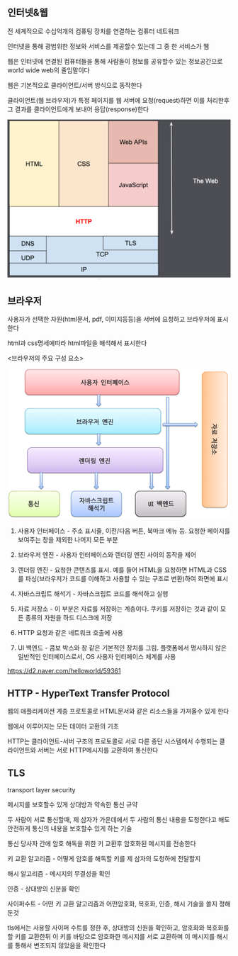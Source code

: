 ## 인터넷&웹

전 세계적으로 수십억개의 컴퓨팅 장치를 연결하는 컴퓨터 네트워크

인터넷을 통해 광범위한 정보와 서비스를 제공할수 있는데 그 중 한 서비스가 웹

웹은 인터넷에 연결된 컴퓨터들을 통해 사람들이 정보를 공유할수 있는 정보공간으로 world wide web의 줄임말이다

웹은 기본적으로 클라이언트/서버 방식으로 동작한다

클라이언트(웹 브라우저)가 특정 페이지를 웹 서버에 요청(request)하면 이를 처리한후 그 결과를 클라이언트에게 보내어 응답(response)한다

![weblayer](../images/weblayer.png)

## 브라우저


사용자가 선택한 자원(html문서, pdf, 이미지등등)을 서버에 요청하고 브라우저에 표시한다

html과 css명세에따라 html파일을 해석해서 표시한다

<브라우저의 주요 구성 요소>

![browser](../images/browser.png)

1. 사용자 인터페이스 - 주소 표시줄, 이전/다음 버튼, 북마크 메뉴 등. 요청한 페이지를 보여주는 창을 제외한 나머지 모든 부분

2. 브라우저 엔진 - 사용자 인터페이스와 렌더링 엔진 사이의 동작을 제어

3. 렌더링 엔진 - 요청한 콘텐츠를 표시. 예를 들어 HTML을 요청하면 HTML과 CSS를 파싱(브라우저가 코드를 이해하고 사용할 수 있는 구조로 변환)하여 화면에 표시

4. 자바스크립트 해석기 - 자바스크립트 코드를 해석하고 실행

5. 자료 저장소 - 이 부분은 자료를 저장하는 계층이다. 쿠키를 저장하는 것과 같이 모든 종류의 자원을 하드 디스크에 저장

6. HTTP 요청과 같은 네트워크 호출에 사용

7. UI 백엔드 - 콤보 박스와 창 같은 기본적인 장치를 그림. 플랫폼에서 명시하지 않은 일반적인 인터페이스로서, OS 사용자 인터페이스 체계를 사용

https://d2.naver.com/helloworld/59361

## HTTP - HyperText Transfer Protocol

웹의 애플리케이션 계층 프로토콜로 HTML문서와 같은 리소스들을 가져올수 있게 한다

웹에서 이루어지는 모든 데이터 교환의 기초

HTTP는 클라이언트-서버 구조의 프로토콜로 서로 다른 종단 시스템에서 수행되는 클라이언트와 서버는 서로 HTTP메시지를 교환하여 통신한다

## TLS
transport layer security

메시지를 보호할수 있게 상대방과 약속한 통신 규약

두 사람이 서로 통신할때, 제 삼자가 가운데에서 두 사람의 통신 내용을 도청한다고 해도 안전하게 통신의 내용을 보호할수 있게 하는 기술

통신 당사자 간에 암호 해독을 위한 키 교환후 암호화된 메시지를 전송한다

키 교환 알고리즘 - 어떻게 암호를 해독할 키를 제 삼자의 도청하에 전달할지

해시 알고리즘 - 메시지의 무결성을 확인

인증 - 상대방의 신분을 확인

사이퍼수트 - 어떤 키 교환 알고리즘과 어떤암호화, 복호화, 인증, 해시 기술을 쓸지 정해둔것

tls에서는 사용할 사이퍼 수트를 정한 후, 상대방의 신원을 확인하고, 암호화와 복호화를 할 키를 교환한뒤 이 키를 바탕으로 암호화한 메시지를 서로 교환하며 이 메시지를 해시를 통해서 변조되지 않았음을 확인한다

